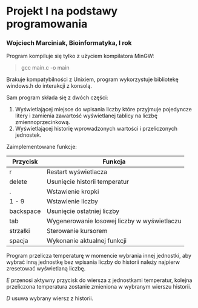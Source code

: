 # Projekt I na podstawy programowania
### Wojciech Marciniak, Bioinformatyka, I rok

Program kompiluje się tylko z użyciem kompilatora MinGW:
> gcc main.c -o main

Brakuje kompatybilności z Unixiem, program wykorzystuje bibliotekę windows.h do interakcji z konsolą.

Sam program składa się z dwóch części:
1. Wyświetlającej miejsce do wpisania liczby które przyjmuje pojedyncze litery i zamienia zawartość wyświetlanej tablicy na liczbę zmiennoprzecinkową.
2. Wyświetlającej historię wprowadzonych wartości i przeliczonych jednostek.

Zaimplementowane funkcje:

| Przycisk | Funkcja |
|----------|---------|
| r | Restart wyświetlacza |
| delete | Usunięcie historii temperatur |
| . | Wstawienie kropki |
| 1 - 9 | Wstawienie liczby |
| backspace | Usunięcie ostatniej liczby |
| tab | Wygenerowanie losowej liczby w wyświetlaczu |
| strzałki | Sterowanie kursorem |
| spacja | Wykonanie aktualnej funkcji |

Program przelicza temperaturę w momencie wybrania innej jednostki, aby wybrać inną jednostkę bez wpisania liczby do historii należy najpierw zresetować wyświetlaną liczbę.

*E* przenosi aktywny przycisk do wiersza z jednostkami temperatur, kolejna przeliczona temperatura zostanie zmieniona w wybranym wierszu historii.

*D* usuwa wybrany wiersz z historii.
